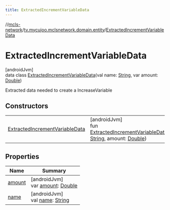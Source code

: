```yaml
---
title: ExtractedIncrementVariableData
---
```

//[mcls-network](../../../index.html)/[tv.mycujoo.mclsnetwork.domain.entity](../index.html)/[ExtractedIncrementVariableData](index.html)



# ExtractedIncrementVariableData



[androidJvm]\
data class [ExtractedIncrementVariableData](index.html)(val name: [String](https://kotlinlang.org/api/latest/jvm/stdlib/kotlin/-string/index.html), var amount: [Double](https://kotlinlang.org/api/latest/jvm/stdlib/kotlin/-double/index.html))

Extracted data needed to create a IncreaseVariable



## Constructors


| | |
|---|---|
| [ExtractedIncrementVariableData](-extracted-increment-variable-data.html) | [androidJvm]<br>fun [ExtractedIncrementVariableData](-extracted-increment-variable-data.html)(name: [String](https://kotlinlang.org/api/latest/jvm/stdlib/kotlin/-string/index.html), amount: [Double](https://kotlinlang.org/api/latest/jvm/stdlib/kotlin/-double/index.html)) |


## Properties


| Name | Summary |
|---|---|
| [amount](amount.html) | [androidJvm]<br>var [amount](amount.html): [Double](https://kotlinlang.org/api/latest/jvm/stdlib/kotlin/-double/index.html) |
| [name](name.html) | [androidJvm]<br>val [name](name.html): [String](https://kotlinlang.org/api/latest/jvm/stdlib/kotlin/-string/index.html) |

